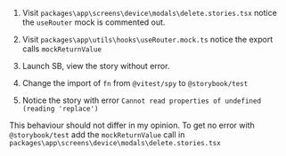 1. Visit `packages\app\screens\device\modals\delete.stories.tsx` notice the `useRouter` mock is commented out.

2. Visit `packages\app\utils\hooks\useRouter.mock.ts` notice the export calls `mockReturnValue`

3. Launch SB, view the story without error.

4. Change the import of `fn` from `@vitest/spy` to `@storybook/test`

5. Notice the story with error `Cannot read properties of undefined (reading 'replace')`

This behaviour should not differ in my opinion. To get no error with `@storybook/test` add the `mockReturnValue` call in `packages\app\screens\device\modals\delete.stories.tsx`